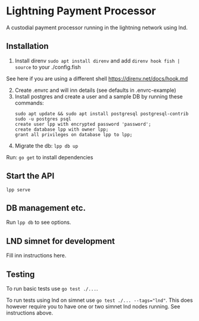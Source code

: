 # Lightning Payment Processor

A custodial payment processor running in the lightning network using lnd.

## Installation

1. Install direnv `sudo apt install direnv` and add `direnv hook fish | source` to your ./config.fish

See here if you are using a different shell https://direnv.net/docs/hook.md

2. Create .envrc and will inn details (see defaults in .envrc-example)
3. Install postgres and create a user and a sample DB by running these commands:
   ```
   sudo apt update && sudo apt install postgresql postgresql-contrib
   sudo -u postgres psql
   create user lpp with encrypted password 'password';
   create database lpp with owner lpp;
   grant all privileges on database lpp to lpp;
   ```
4. Migrate the db: `lpp db up`

Run: `go get` to install dependencies

## Start the API

`lpp serve`

## DB management etc.

Run `lpp db` to see options.

## LND simnet for development

Fill inn instructions here.

## Testing

To run basic tests use `go test ./...`.

To run tests using lnd on simnet use `go test ./... --tags="lnd"`.
This does however require you to have one or two simnet lnd nodes running.
See instructions above.